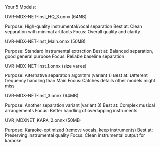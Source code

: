 Your 5 Models:

UVR-MDX-NET-Inst_HQ_3.onnx (64MB)

Purpose: High-quality instrumental/vocal separation
Best at: Clean separation with minimal artifacts
Focus: Overall quality and clarity


UVR-MDX-NET-Inst_Main.onnx (50MB)

Purpose: Standard instrumental extraction
Best at: Balanced separation, good general purpose
Focus: Reliable baseline separation


UVR-MDX-NET-Inst_1.onnx (size varies)

Purpose: Alternative separation algorithm (variant 1)
Best at: Different frequency handling than Main
Focus: Catches details other models might miss


UVR-MDX-NET-Inst_3.onnx (64MB)

Purpose: Another separation variant (variant 3)
Best at: Complex musical arrangements
Focus: Better handling of overlapping instruments


UVR_MDXNET_KARA_2.onnx (50MB)

Purpose: Karaoke-optimized (remove vocals, keep instruments)
Best at: Preserving instrumental quality
Focus: Clean instrumental output for karaoke